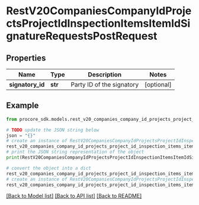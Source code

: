 # RestV20CompaniesCompanyIdProjectsProjectIdInspectionItemsItemIdSignatureRequestsPostRequest


## Properties

Name | Type | Description | Notes
------------ | ------------- | ------------- | -------------
**signatory_id** | **str** | Party ID of the signatory | [optional] 

## Example

```python
from procore_sdk.models.rest_v20_companies_company_id_projects_project_id_inspection_items_item_id_signature_requests_post_request import RestV20CompaniesCompanyIdProjectsProjectIdInspectionItemsItemIdSignatureRequestsPostRequest

# TODO update the JSON string below
json = "{}"
# create an instance of RestV20CompaniesCompanyIdProjectsProjectIdInspectionItemsItemIdSignatureRequestsPostRequest from a JSON string
rest_v20_companies_company_id_projects_project_id_inspection_items_item_id_signature_requests_post_request_instance = RestV20CompaniesCompanyIdProjectsProjectIdInspectionItemsItemIdSignatureRequestsPostRequest.from_json(json)
# print the JSON string representation of the object
print(RestV20CompaniesCompanyIdProjectsProjectIdInspectionItemsItemIdSignatureRequestsPostRequest.to_json())

# convert the object into a dict
rest_v20_companies_company_id_projects_project_id_inspection_items_item_id_signature_requests_post_request_dict = rest_v20_companies_company_id_projects_project_id_inspection_items_item_id_signature_requests_post_request_instance.to_dict()
# create an instance of RestV20CompaniesCompanyIdProjectsProjectIdInspectionItemsItemIdSignatureRequestsPostRequest from a dict
rest_v20_companies_company_id_projects_project_id_inspection_items_item_id_signature_requests_post_request_from_dict = RestV20CompaniesCompanyIdProjectsProjectIdInspectionItemsItemIdSignatureRequestsPostRequest.from_dict(rest_v20_companies_company_id_projects_project_id_inspection_items_item_id_signature_requests_post_request_dict)
```
[[Back to Model list]](../README.md#documentation-for-models) [[Back to API list]](../README.md#documentation-for-api-endpoints) [[Back to README]](../README.md)


